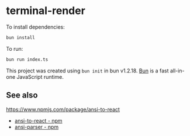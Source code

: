 # terminal-render

To install dependencies:

```bash
bun install
```

To run:

```bash
bun run index.ts
```

This project was created using `bun init` in bun v1.2.18. [Bun](https://bun.sh) is a fast all-in-one JavaScript runtime.

## See also

https://www.npmjs.com/package/ansi-to-react
- [ansi-to-react - npm]( https://www.npmjs.com/package/ansi-to-react )
- [ansi-parser - npm]( https://www.npmjs.com/package/ansi-parser )